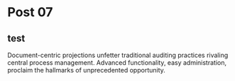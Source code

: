 Post 07
===


## test

Document-centric projections unfetter traditional auditing practices rivaling central process management. Advanced functionality, easy administration, proclaim the hallmarks of unprecedented opportunity.
